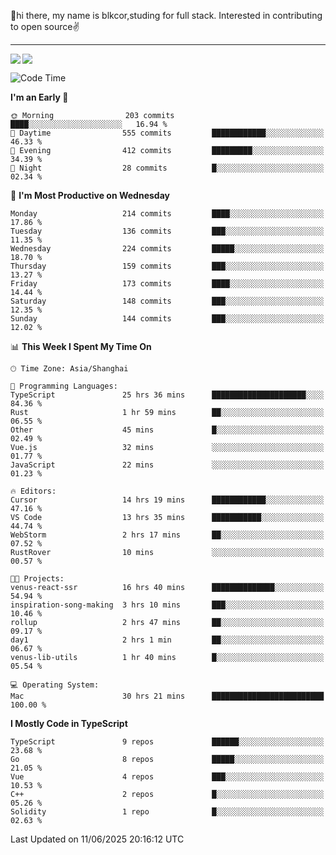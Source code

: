 👋hi there, my name is blkcor,studing for full stack.
Interested in contributing to open source✌️

<hr/>

![](https://github-readme-stats.vercel.app/api?username=blkcor)
<a href="https://github.com/blkcor/github-readme-stats">
    <img align="left" src="https://github-readme-stats.vercel.app/api/top-langs/?username=blkcor&hide=jupyter%20notebook,shaderlab,tex,c%23&langs_count=9" />
</a>


<!--START_SECTION:waka-->
![Code Time](http://img.shields.io/badge/Code%20Time-2%2C102%20hrs%2058%20mins-blue)

**I'm an Early 🐤** 

```text
🌞 Morning                203 commits         ████░░░░░░░░░░░░░░░░░░░░░   16.94 % 
🌆 Daytime                555 commits         ████████████░░░░░░░░░░░░░   46.33 % 
🌃 Evening                412 commits         █████████░░░░░░░░░░░░░░░░   34.39 % 
🌙 Night                  28 commits          █░░░░░░░░░░░░░░░░░░░░░░░░   02.34 % 
```
📅 **I'm Most Productive on Wednesday** 

```text
Monday                   214 commits         ████░░░░░░░░░░░░░░░░░░░░░   17.86 % 
Tuesday                  136 commits         ███░░░░░░░░░░░░░░░░░░░░░░   11.35 % 
Wednesday                224 commits         █████░░░░░░░░░░░░░░░░░░░░   18.70 % 
Thursday                 159 commits         ███░░░░░░░░░░░░░░░░░░░░░░   13.27 % 
Friday                   173 commits         ████░░░░░░░░░░░░░░░░░░░░░   14.44 % 
Saturday                 148 commits         ███░░░░░░░░░░░░░░░░░░░░░░   12.35 % 
Sunday                   144 commits         ███░░░░░░░░░░░░░░░░░░░░░░   12.02 % 
```


📊 **This Week I Spent My Time On** 

```text
🕑︎ Time Zone: Asia/Shanghai

💬 Programming Languages: 
TypeScript               25 hrs 36 mins      █████████████████████░░░░   84.36 % 
Rust                     1 hr 59 mins        ██░░░░░░░░░░░░░░░░░░░░░░░   06.55 % 
Other                    45 mins             █░░░░░░░░░░░░░░░░░░░░░░░░   02.49 % 
Vue.js                   32 mins             ░░░░░░░░░░░░░░░░░░░░░░░░░   01.77 % 
JavaScript               22 mins             ░░░░░░░░░░░░░░░░░░░░░░░░░   01.23 % 

🔥 Editors: 
Cursor                   14 hrs 19 mins      ████████████░░░░░░░░░░░░░   47.16 % 
VS Code                  13 hrs 35 mins      ███████████░░░░░░░░░░░░░░   44.74 % 
WebStorm                 2 hrs 17 mins       ██░░░░░░░░░░░░░░░░░░░░░░░   07.52 % 
RustRover                10 mins             ░░░░░░░░░░░░░░░░░░░░░░░░░   00.57 % 

🐱‍💻 Projects: 
venus-react-ssr          16 hrs 40 mins      ██████████████░░░░░░░░░░░   54.94 % 
inspiration-song-making  3 hrs 10 mins       ███░░░░░░░░░░░░░░░░░░░░░░   10.46 % 
rollup                   2 hrs 47 mins       ██░░░░░░░░░░░░░░░░░░░░░░░   09.17 % 
day1                     2 hrs 1 min         ██░░░░░░░░░░░░░░░░░░░░░░░   06.67 % 
venus-lib-utils          1 hr 40 mins        █░░░░░░░░░░░░░░░░░░░░░░░░   05.54 % 

💻 Operating System: 
Mac                      30 hrs 21 mins      █████████████████████████   100.00 % 
```

**I Mostly Code in TypeScript** 

```text
TypeScript               9 repos             ██████░░░░░░░░░░░░░░░░░░░   23.68 % 
Go                       8 repos             █████░░░░░░░░░░░░░░░░░░░░   21.05 % 
Vue                      4 repos             ███░░░░░░░░░░░░░░░░░░░░░░   10.53 % 
C++                      2 repos             █░░░░░░░░░░░░░░░░░░░░░░░░   05.26 % 
Solidity                 1 repo              █░░░░░░░░░░░░░░░░░░░░░░░░   02.63 % 
```




 Last Updated on 11/06/2025 20:16:12 UTC
<!--END_SECTION:waka-->


